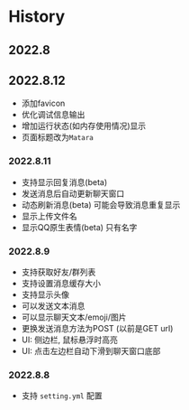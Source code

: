# History

## 2022.8

## 2022.8.12
+ 添加favicon
+ 优化调试信息输出
+ 增加运行状态(如内存使用情况)显示
+ 页面标题改为`Matara`

### 2022.8.11
+ 支持显示回复消息(beta)
+ 发送消息后自动更新聊天窗口
+ 动态刷新消息(beta) 可能会导致消息重复显示
+ 显示上传文件名
+ 显示QQ原生表情(beta) 只有名字

### 2022.8.9
+ 支持获取好友/群列表
+ 支持设置消息缓存大小
+ 支持显示头像
+ 可以发送文本消息
+ 可以显示聊天文本/emoji/图片
+ 更换发送消息方法为POST (以前是GET url)
+ UI: 侧边栏, 鼠标悬浮时高亮
+ UI: 点击左边栏自动下滑到聊天窗口底部

### 2022.8.8
+ 支持 `setting.yml` 配置